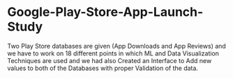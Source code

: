 # Google-Play-Store-App-Launch-Study
Two Play Store databases are given (App Downloads and App Reviews) and we have to work on 18 different points in which ML and Data Visualization Techniques are used and we had also Created an Interface to Add new values to both of the Databases with proper Validation of the data.
